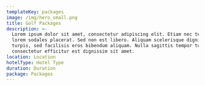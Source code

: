 ```yaml
---
templateKey: packages
image: /img/hero_small.png
title: Golf Packages
description: >-
  Lorem ipsum dolor sit amet, consectetur adipiscing elit. Etiam nec tellus eu
  lorem sodales placerat. Sed non est libero. Aliquam scelerisque dignissim
  turpis, sed facilisis eros bibendum aliquam. Nulla sagittis tempor turpis,
  consectetur efficitur est dignissim sit amet. 
location: Location
hotelType: Hotel Type
duration: Duration
package: Packages
---
```


